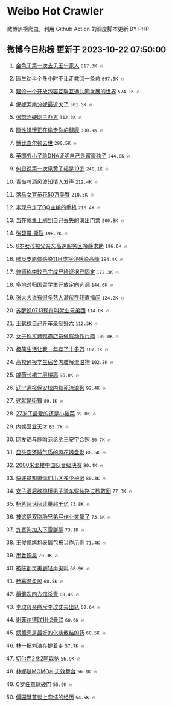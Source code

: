 # Weibo Hot Crawler 



微博热榜爬虫，利用 Github Action 的调度脚本更新 BY PHP 


## 微博今日热榜 更新于 2023-10-22 07:50:00 
1. [金龟子第一次去见王宁家人](https://s.weibo.com/weibo?q=%E9%87%91%E9%BE%9F%E5%AD%90%E7%AC%AC%E4%B8%80%E6%AC%A1%E5%8E%BB%E8%A7%81%E7%8E%8B%E5%AE%81%E5%AE%B6%E4%BA%BA&t=31&band_rank=1&Refer=top) `817.3K 🔥` 

1. [医生劝半个多小时不让走救回一条命](https://s.weibo.com/weibo?q=%23%E5%8C%BB%E7%94%9F%E5%8A%9D%E5%8D%8A%E4%B8%AA%E5%A4%9A%E5%B0%8F%E6%97%B6%E4%B8%8D%E8%AE%A9%E8%B5%B0%E6%95%91%E5%9B%9E%E4%B8%80%E6%9D%A1%E5%91%BD%23&t=31&band_rank=2&Refer=top) `697.5K 🔥` 

1. [建设一个开放包容互联互通共同发展的世界](https://s.weibo.com/weibo?q=%23%E5%BB%BA%E8%AE%BE%E4%B8%80%E4%B8%AA%E5%BC%80%E6%94%BE%E5%8C%85%E5%AE%B9%E4%BA%92%E8%81%94%E4%BA%92%E9%80%9A%E5%85%B1%E5%90%8C%E5%8F%91%E5%B1%95%E7%9A%84%E4%B8%96%E7%95%8C%23&t=31&band_rank=3&Refer=top) `574.1K 🔥` 

1. [倪妮河南分妮最近火了](https://s.weibo.com/weibo?q=%23%E5%80%AA%E5%A6%AE%E6%B2%B3%E5%8D%97%E5%88%86%E5%A6%AE%E6%9C%80%E8%BF%91%E7%81%AB%E4%BA%86%23&t=31&band_rank=4&Refer=top) `501.5K 🔥` 

1. [张韶涵硬刚主办方](https://s.weibo.com/weibo?q=%23%E5%BC%A0%E9%9F%B6%E6%B6%B5%E7%A1%AC%E5%88%9A%E4%B8%BB%E5%8A%9E%E6%96%B9%23&t=31&band_rank=5&Refer=top) `312.3K 🔥` 

1. [隐性饥饿正在偷走你的健康](https://s.weibo.com/weibo?q=%23%E9%9A%90%E6%80%A7%E9%A5%A5%E9%A5%BF%E6%AD%A3%E5%9C%A8%E5%81%B7%E8%B5%B0%E4%BD%A0%E7%9A%84%E5%81%A5%E5%BA%B7%23&t=31&band_rank=6&Refer=top) `300.9K 🔥` 

1. [博比查尔顿去世](https://s.weibo.com/weibo?q=%23%E5%8D%9A%E6%AF%94%E6%9F%A5%E5%B0%94%E9%A1%BF%E5%8E%BB%E4%B8%96%23&t=31&band_rank=7&Refer=top) `290.5K 🔥` 

1. [英国穷小子验DNA证明自己是富豪独子](https://s.weibo.com/weibo?q=%23%E8%8B%B1%E5%9B%BD%E7%A9%B7%E5%B0%8F%E5%AD%90%E9%AA%8CDNA%E8%AF%81%E6%98%8E%E8%87%AA%E5%B7%B1%E6%98%AF%E5%AF%8C%E8%B1%AA%E7%8B%AC%E5%AD%90%23&t=31&band_rank=8&Refer=top) `244.8K 🔥` 

1. [何炅说第一次见黄子韬是19岁](https://s.weibo.com/weibo?q=%23%E4%BD%95%E7%82%85%E8%AF%B4%E7%AC%AC%E4%B8%80%E6%AC%A1%E8%A7%81%E9%BB%84%E5%AD%90%E9%9F%AC%E6%98%AF19%E5%B2%81%23&t=31&band_rank=9&Refer=top) `240.1K 🔥` 

1. [青岛啤酒风波知情人发声](https://s.weibo.com/weibo?q=%23%E9%9D%92%E5%B2%9B%E5%95%A4%E9%85%92%E9%A3%8E%E6%B3%A2%E7%9F%A5%E6%83%85%E4%BA%BA%E5%8F%91%E5%A3%B0%23&t=31&band_rank=10&Refer=top) `212.4K 🔥` 

1. [落马女官员花50万美臀](https://s.weibo.com/weibo?q=%23%E8%90%BD%E9%A9%AC%E5%A5%B3%E5%AE%98%E5%91%98%E8%8A%B150%E4%B8%87%E7%BE%8E%E8%87%80%23&t=31&band_rank=11&Refer=top) `210.5K 🔥` 

1. [李现夺走了GQ主编的手机](https://s.weibo.com/weibo?q=%23%E6%9D%8E%E7%8E%B0%E5%A4%BA%E8%B5%B0%E4%BA%86GQ%E4%B8%BB%E7%BC%96%E7%9A%84%E6%89%8B%E6%9C%BA%23&t=31&band_rank=12&Refer=top) `210.4K 🔥` 

1. [当在咸鱼上刷到自己丢失的演出门票](https://s.weibo.com/weibo?q=%23%E5%BD%93%E5%9C%A8%E5%92%B8%E9%B1%BC%E4%B8%8A%E5%88%B7%E5%88%B0%E8%87%AA%E5%B7%B1%E4%B8%A2%E5%A4%B1%E7%9A%84%E6%BC%94%E5%87%BA%E9%97%A8%E7%A5%A8%23&t=31&band_rank=13&Refer=top) `200.8K 🔥` 

1. [张碧晨 撕裂](https://s.weibo.com/weibo?q=%E5%BC%A0%E7%A2%A7%E6%99%A8%20%E6%92%95%E8%A3%82&t=31&band_rank=14&Refer=top) `198.7K 🔥` 

1. [6岁女孩被父亲忘高速服务区冷静求助](https://s.weibo.com/weibo?q=%236%E5%B2%81%E5%A5%B3%E5%AD%A9%E8%A2%AB%E7%88%B6%E4%BA%B2%E5%BF%98%E9%AB%98%E9%80%9F%E6%9C%8D%E5%8A%A1%E5%8C%BA%E5%86%B7%E9%9D%99%E6%B1%82%E5%8A%A9%23&t=31&band_rank=15&Refer=top) `196.6K 🔥` 

1. [肺炎支原体感染11月或将迎感染高峰](https://s.weibo.com/weibo?q=%23%E8%82%BA%E7%82%8E%E6%94%AF%E5%8E%9F%E4%BD%93%E6%84%9F%E6%9F%9311%E6%9C%88%E6%88%96%E5%B0%86%E8%BF%8E%E6%84%9F%E6%9F%93%E9%AB%98%E5%B3%B0%23&t=31&band_rank=16&Refer=top) `194.4K 🔥` 

1. [律师称李玟已完成尸检证据已固定](https://s.weibo.com/weibo?q=%23%E5%BE%8B%E5%B8%88%E7%A7%B0%E6%9D%8E%E7%8E%9F%E5%B7%B2%E5%AE%8C%E6%88%90%E5%B0%B8%E6%A3%80%E8%AF%81%E6%8D%AE%E5%B7%B2%E5%9B%BA%E5%AE%9A%23&t=31&band_rank=17&Refer=top) `172.3K 🔥` 

1. [多地对归国留学生开放定向选调](https://s.weibo.com/weibo?q=%23%E5%A4%9A%E5%9C%B0%E5%AF%B9%E5%BD%92%E5%9B%BD%E7%95%99%E5%AD%A6%E7%94%9F%E5%BC%80%E6%94%BE%E5%AE%9A%E5%90%91%E9%80%89%E8%B0%83%23&t=31&band_rank=18&Refer=top) `144.6K 🔥` 

1. [张大大说有很多艺人潜伏在我直播间](https://s.weibo.com/weibo?q=%23%E5%BC%A0%E5%A4%A7%E5%A4%A7%E8%AF%B4%E6%9C%89%E5%BE%88%E5%A4%9A%E8%89%BA%E4%BA%BA%E6%BD%9C%E4%BC%8F%E5%9C%A8%E6%88%91%E7%9B%B4%E6%92%AD%E9%97%B4%23&t=31&band_rank=19&Refer=top) `124.2K 🔥` 

1. [苏醒说0713现在叫就业兄弟团](https://s.weibo.com/weibo?q=%23%E8%8B%8F%E9%86%92%E8%AF%B40713%E7%8E%B0%E5%9C%A8%E5%8F%AB%E5%B0%B1%E4%B8%9A%E5%85%84%E5%BC%9F%E5%9B%A2%23&t=31&band_rank=20&Refer=top) `114.0K 🔥` 

1. [王鹤棣自己开车录制好六](https://s.weibo.com/weibo?q=%23%E7%8E%8B%E9%B9%A4%E6%A3%A3%E8%87%AA%E5%B7%B1%E5%BC%80%E8%BD%A6%E5%BD%95%E5%88%B6%E5%A5%BD%E5%85%AD%23&t=31&band_rank=21&Refer=top) `112.3K 🔥` 

1. [女子称买烤鸭遇店员做假动作片肉](https://s.weibo.com/weibo?q=%23%E5%A5%B3%E5%AD%90%E7%A7%B0%E4%B9%B0%E7%83%A4%E9%B8%AD%E9%81%87%E5%BA%97%E5%91%98%E5%81%9A%E5%81%87%E5%8A%A8%E4%BD%9C%E7%89%87%E8%82%89%23&t=31&band_rank=22&Refer=top) `109.0K 🔥` 

1. [极简生活让我一年存了十多万](https://s.weibo.com/weibo?q=%23%E6%9E%81%E7%AE%80%E7%94%9F%E6%B4%BB%E8%AE%A9%E6%88%91%E4%B8%80%E5%B9%B4%E5%AD%98%E4%BA%86%E5%8D%81%E5%A4%9A%E4%B8%87%23&t=31&band_rank=23&Refer=top) `107.1K 🔥` 

1. [高校通报学生宿舍内肢解流浪狗](https://s.weibo.com/weibo?q=%23%E9%AB%98%E6%A0%A1%E9%80%9A%E6%8A%A5%E5%AD%A6%E7%94%9F%E5%AE%BF%E8%88%8D%E5%86%85%E8%82%A2%E8%A7%A3%E6%B5%81%E6%B5%AA%E7%8B%97%23&t=31&band_rank=24&Refer=top) `102.8K 🔥` 

1. [戚薇长裙三层楼高](https://s.weibo.com/weibo?q=%23%E6%88%9A%E8%96%87%E9%95%BF%E8%A3%99%E4%B8%89%E5%B1%82%E6%A5%BC%E9%AB%98%23&t=31&band_rank=25&Refer=top) `96.0K 🔥` 

1. [辽宁通报保安校内勒死流浪狗](https://s.weibo.com/weibo?q=%23%E8%BE%BD%E5%AE%81%E9%80%9A%E6%8A%A5%E4%BF%9D%E5%AE%89%E6%A0%A1%E5%86%85%E5%8B%92%E6%AD%BB%E6%B5%81%E6%B5%AA%E7%8B%97%23&t=31&band_rank=26&Refer=top) `92.4K 🔥` 

1. [这就是街舞](https://s.weibo.com/weibo?q=%E8%BF%99%E5%B0%B1%E6%98%AF%E8%A1%97%E8%88%9E&t=31&band_rank=27&Refer=top) `89.1K 🔥` 

1. [27岁了最爱的还是小孩菜](https://s.weibo.com/weibo?q=%2327%E5%B2%81%E4%BA%86%E6%9C%80%E7%88%B1%E7%9A%84%E8%BF%98%E6%98%AF%E5%B0%8F%E5%AD%A9%E8%8F%9C%23&t=31&band_rank=28&Refer=top) `89.0K 🔥` 

1. [内娱营业天才](https://s.weibo.com/weibo?q=%23%E5%86%85%E5%A8%B1%E8%90%A5%E4%B8%9A%E5%A4%A9%E6%89%8D%23&t=31&band_rank=29&Refer=top) `85.7K 🔥` 

1. [网友晒与鹿晗范丞丞王安宇合照](https://s.weibo.com/weibo?q=%23%E7%BD%91%E5%8F%8B%E6%99%92%E4%B8%8E%E9%B9%BF%E6%99%97%E8%8C%83%E4%B8%9E%E4%B8%9E%E7%8E%8B%E5%AE%89%E5%AE%87%E5%90%88%E7%85%A7%23&t=31&band_rank=30&Refer=top) `80.7K 🔥` 

1. [显头圆还贼气质的麻花辫盘发](https://s.weibo.com/weibo?q=%E6%98%BE%E5%A4%B4%E5%9C%86%E8%BF%98%E8%B4%BC%E6%B0%94%E8%B4%A8%E7%9A%84%E9%BA%BB%E8%8A%B1%E8%BE%AB%E7%9B%98%E5%8F%91&t=31&band_rank=31&Refer=top) `80.5K 🔥` 

1. [2000米混接中国队晋级决赛](https://s.weibo.com/weibo?q=%232000%E7%B1%B3%E6%B7%B7%E6%8E%A5%E4%B8%AD%E5%9B%BD%E9%98%9F%E6%99%8B%E7%BA%A7%E5%86%B3%E8%B5%9B%23&t=31&band_rank=32&Refer=top) `80.4K 🔥` 

1. [快递员知道你们小区多少秘密](https://s.weibo.com/weibo?q=%E5%BF%AB%E9%80%92%E5%91%98%E7%9F%A5%E9%81%93%E4%BD%A0%E4%BB%AC%E5%B0%8F%E5%8C%BA%E5%A4%9A%E5%B0%91%E7%A7%98%E5%AF%86&t=31&band_rank=33&Refer=top) `80.3K 🔥` 

1. [女子酒后欲跳桥男子骑车假装路过秒救回](https://s.weibo.com/weibo?q=%23%E5%A5%B3%E5%AD%90%E9%85%92%E5%90%8E%E6%AC%B2%E8%B7%B3%E6%A1%A5%E7%94%B7%E5%AD%90%E9%AA%91%E8%BD%A6%E5%81%87%E8%A3%85%E8%B7%AF%E8%BF%87%E7%A7%92%E6%95%91%E5%9B%9E%23&t=31&band_rank=34&Refer=top) `77.3K 🔥` 

1. [杨紫超话阅读量超千亿](https://s.weibo.com/weibo?q=%23%E6%9D%A8%E7%B4%AB%E8%B6%85%E8%AF%9D%E9%98%85%E8%AF%BB%E9%87%8F%E8%B6%85%E5%8D%83%E4%BA%BF%23&t=31&band_rank=35&Refer=top) `73.8K 🔥` 

1. [被这俩双胞胎兄弟写作业笑晕了](https://s.weibo.com/weibo?q=%23%E8%A2%AB%E8%BF%99%E4%BF%A9%E5%8F%8C%E8%83%9E%E8%83%8E%E5%85%84%E5%BC%9F%E5%86%99%E4%BD%9C%E4%B8%9A%E7%AC%91%E6%99%95%E4%BA%86%23&t=31&band_rank=36&Refer=top) `73.6K 🔥` 

1. [九寨沟加入下雪群聊](https://s.weibo.com/weibo?q=%23%E4%B9%9D%E5%AF%A8%E6%B2%9F%E5%8A%A0%E5%85%A5%E4%B8%8B%E9%9B%AA%E7%BE%A4%E8%81%8A%23&t=31&band_rank=37&Refer=top) `73.1K 🔥` 

1. [王俊凯尴尬表情包被当作示例](https://s.weibo.com/weibo?q=%23%E7%8E%8B%E4%BF%8A%E5%87%AF%E5%B0%B4%E5%B0%AC%E8%A1%A8%E6%83%85%E5%8C%85%E8%A2%AB%E5%BD%93%E4%BD%9C%E7%A4%BA%E4%BE%8B%23&t=31&band_rank=38&Refer=top) `71.4K 🔥` 

1. [墨香铜臭](https://s.weibo.com/weibo?q=%E5%A2%A8%E9%A6%99%E9%93%9C%E8%87%AD&t=31&band_rank=39&Refer=top) `70.3K 🔥` 

1. [被陈都灵美到轻声尖叫](https://s.weibo.com/weibo?q=%23%E8%A2%AB%E9%99%88%E9%83%BD%E7%81%B5%E7%BE%8E%E5%88%B0%E8%BD%BB%E5%A3%B0%E5%B0%96%E5%8F%AB%23&t=31&band_rank=40&Refer=top) `68.9K 🔥` 

1. [杨幂温柔风](https://s.weibo.com/weibo?q=%23%E6%9D%A8%E5%B9%82%E6%B8%A9%E6%9F%94%E9%A3%8E%23&t=31&band_rank=41&Refer=top) `68.5K 🔥` 

1. [檀健次四方馆杀青](https://s.weibo.com/weibo?q=%23%E6%AA%80%E5%81%A5%E6%AC%A1%E5%9B%9B%E6%96%B9%E9%A6%86%E6%9D%80%E9%9D%92%23&t=31&band_rank=42&Refer=top) `68.4K 🔥` 

1. [李玟母亲痛斥李玟丈夫出轨](https://s.weibo.com/weibo?q=%23%E6%9D%8E%E7%8E%9F%E6%AF%8D%E4%BA%B2%E7%97%9B%E6%96%A5%E6%9D%8E%E7%8E%9F%E4%B8%88%E5%A4%AB%E5%87%BA%E8%BD%A8%23&t=31&band_rank=43&Refer=top) `60.6K 🔥` 

1. [谢菲尔德联1比2曼联](https://s.weibo.com/weibo?q=%23%E8%B0%A2%E8%8F%B2%E5%B0%94%E5%BE%B7%E8%81%941%E6%AF%942%E6%9B%BC%E8%81%94%23&t=31&band_rank=44&Refer=top) `60.6K 🔥` 

1. [螃蟹壳是最好的化痰散结的药](https://s.weibo.com/weibo?q=%E8%9E%83%E8%9F%B9%E5%A3%B3%E6%98%AF%E6%9C%80%E5%A5%BD%E7%9A%84%E5%8C%96%E7%97%B0%E6%95%A3%E7%BB%93%E7%9A%84%E8%8D%AF&t=31&band_rank=45&Refer=top) `60.5K 🔥` 

1. [林一把刘浩存提着走](https://s.weibo.com/weibo?q=%23%E6%9E%97%E4%B8%80%E6%8A%8A%E5%88%98%E6%B5%A9%E5%AD%98%E6%8F%90%E7%9D%80%E8%B5%B0%23&t=31&band_rank=46&Refer=top) `57.7K 🔥` 

1. [切尔西2比2阿森纳](https://s.weibo.com/weibo?q=%23%E5%88%87%E5%B0%94%E8%A5%BF2%E6%AF%942%E9%98%BF%E6%A3%AE%E7%BA%B3%23&t=31&band_rank=47&Refer=top) `56.9K 🔥` 

1. [林娜琏MOMO朴志效舞台](https://s.weibo.com/weibo?q=%23%E6%9E%97%E5%A8%9C%E7%90%8FMOMO%E6%9C%B4%E5%BF%97%E6%95%88%E8%88%9E%E5%8F%B0%23&t=31&band_rank=48&Refer=top) `56.1K 🔥` 

1. [C罗任意球破门](https://s.weibo.com/weibo?q=%23C%E7%BD%97%E4%BB%BB%E6%84%8F%E7%90%83%E7%A0%B4%E9%97%A8%23&t=31&band_rank=49&Refer=top) `55.9K 🔥` 

1. [傅园慧首谈上恋综的经历](https://s.weibo.com/weibo?q=%23%E5%82%85%E5%9B%AD%E6%85%A7%E9%A6%96%E8%B0%88%E4%B8%8A%E6%81%8B%E7%BB%BC%E7%9A%84%E7%BB%8F%E5%8E%86%23&t=31&band_rank=50&Refer=top) `54.5K 🔥` 

